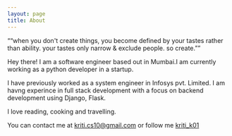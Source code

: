 ```yaml
---
layout: page
title: About
---
```


<p class="message">
  ““when you don't create things, you become defined by your tastes rather than ability. your tastes only narrow & exclude people. so create.”” 
  </p>
  <p>
  Hey there! I am a software engineer based out in Mumbai.I am currently working as a python developer in a startup.
  </p>
  <p>
  I have previously worked as a system engineer in Infosys pvt. Limited. I am havng experince in full stack development 
  with a focus on backend development using Django, Flask.
  </p>
  <p>
  I love reading, cooking  and travelling.</p>
  <p>
  You can contact me at <a href="kriti.cs10@gmail.com">kriti.cs10@gmail.com</a> or follow me <a href="https://twitter.com/kriti_k01">kriti_k01</a>
</p>


